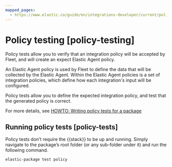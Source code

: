 ```yaml
---
mapped_pages:
  - https://www.elastic.co/guide/en/integrations-developer/current/policy-testing.html
---
```


# Policy testing [policy-testing]

Policy tests allow you to verify that an integration policy will be accepted by Fleet, and will create an expect Elastic Agent policy.

An Elastic Agent policy is used by Fleet to define the data that will be collected by the Elastic Agent. Within the Elastic Agent policies is a set of integration policies, which define how each integration's input will be configured.

Policy tests allow you to define the expected integration policy, and test that the generated policy is correct.

For more details, see [HOWTO: Writing policy tests for a package](https://github.com/elastic/elastic-package/blob/main/docs/howto/policy_testing.md)

## Running policy tests [policy-tests]

Policy tests don’t require the {{stack}} to be up and running. Simply navigate to the package’s root folder (or any sub-folder under it) and run the following command.

```bash
elastic-package test policy
```
